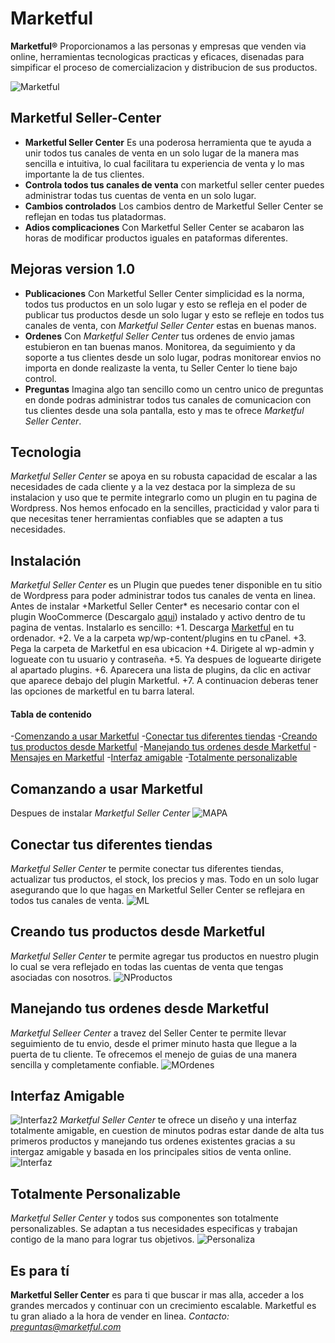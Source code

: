 # Marketful
**Marketful®** Proporcionamos a las personas y empresas que venden via online, herramientas tecnologicas practicas y eficaces, disenadas para simpificar el proceso de comercializacion y distribucion de sus productos.

![Marketful](https://www.marketful.mx/assets/Logo_marketful-b973bdcabe50755f3a07dc2b2fae41c501eecb4e06756215b6735f4fd5616c81.png)

## Marketful Seller-Center
- **Marketful Seller Center** Es una poderosa herramienta que te ayuda a unir todos tus canales de venta en un solo lugar de la manera mas sencilla e intuitiva, lo cual facilitara tu experiencia de venta y lo mas importante la de tus clientes.
- **Controla todos tus canales de venta** con marketful seller center puedes administrar todas tus cuentas de venta en un solo lugar.
- **Cambios controlados** Los cambios dentro de Marketful Seller Center se reflejan en todas tus platadormas.
- **Adios complicaciones** Con Marketful Seller Center se acabaron las horas de modificar productos iguales en pataformas diferentes.

## Mejoras version 1.0
- **Publicaciones** Con Marketful Seller Center simplicidad es la norma, todos tus productos en un solo lugar y esto se refleja en el poder de publicar tus productos desde un solo lugar y esto se refleje en todos tus canales de venta, con *Marketful Seller Center* estas en buenas manos.
- **Ordenes** Con *Marketful Seller Center* tus ordenes de envio jamas estubieron en tan buenas manos. Monitorea, da seguimiento y da soporte a tus clientes desde un solo lugar, podras monitorear envios no importa en donde realizaste la venta, tu Seller Center lo tiene bajo control.
- **Preguntas** Imagina algo tan sencillo como un centro unico de preguntas en donde podras administrar todos tus canales de comunicacion con tus clientes desde una sola pantalla, esto y mas te ofrece *Marketful Seller Center*.
## Tecnologia
*Marketful Seller Center* se apoya en su robusta capacidad de escalar a las necesidades de cada cliente y a la vez destaca por la simpleza de su instalacion y uso que te permite integrarlo como un plugin en tu pagina de Wordpress.
Nos hemos enfocado en la sencilles, practicidad y valor para ti que necesitas tener herramientas confiables que se adapten a tus necesidades.

## Instalación
*Marketful Seller Center* es un Plugin que puedes tener disponible en tu sitio de Wordpress para poder administrar todos tus canales de venta en linea. Antes de instalar +Marketful Seller Center* es necesario contar con el plugin WooCommerce (Descargalo [aqui](https://public-api.wordpress.com/oauth2/authorize?response_type=code&client_id=50916&state=dfd6f41a8dfe38a4dfef4069580df166&redirect_uri=https%3A%2F%2Fwoocommerce.com%2Fwc-api%2Fwpcom-signin%3Fnext%3Dmy-dashboard&blog_id=0&wpcom_connect=1&new-user=1)) instalado y activo dentro de tu pagina de ventas. Instalarlo es sencillo:
+1. Descarga [Marketful](https://www.marketful.mx) en tu ordenador.
+2. Ve a la carpeta wp/wp-content/plugins en tu cPanel.
+3. Pega la carpeta de Marketful en esa ubicacion
+4. Dirigete al wp-admin y logueate con tu usuario y contraseña.
+5. Ya despues de loguearte dirigete al apartado plugins.
+6. Aparecera una lista de plugins, da clic en activar que aparece debajo del plugin Marketful.
+7. A continuacion deberas tener las opciones de marketful en tu barra lateral.

#### Tabla de contenido
-[Comenzando a usar Marketful](#comenzando-a-usar-marketful)
-[Conectar tus diferentes tiendas](#conectando-tus-diferentes-tiendas)
-[Creando tus productos desde Marketful](#creando-tus-productos-dedsde-marketful)
-[Manejando tus ordenes desde Marketful](#manejando-tus-ordenes-desde-marketful)
-[Mensajes en Marketful](#mensajes-en-marketful)
-[Interfaz amigable](#interfaz-amigable)
-[Totalmente personalizable](#totalmente-personalizable)

## Comanzando a usar Marketful
Despues de instalar *Marketful Seller Center* 
![MAPA](https://www.marketful.mx/assets/contact_map-2fb233b1fa9c9559de2b47dfdd9f309c90e4e8bcb6bf9bb49949c6e25c658d34.png)

## Conectar tus diferentes tiendas
*Marketful Seller Center* te permite conectar tus diferentes tiendas, actualizar tus productos, el stock, los precios y mas. Todo en un solo lugar asegurando que lo que hagas en Marketful Seller Center se reflejara en todos tus canales de venta.
![ML](https://i.blogs.es/7d4f8c/650_1000_mercado-libre/1024_2000.jpg)

## Creando tus productos desde Marketful
*Marketful Seller Center* te permite agregar tus productos en nuestro plugin lo cual se vera reflejado en todas las cuentas de venta que tengas asociadas con nosotros.
![NProductos](https://www.marketful.mx/assets/fulfillment_centro-d6e6db6765ba5379c4b6e68619055efd7ab391df81627b26a6ab3d10eead17c3.png)

## Manejando tus ordenes desde Marketful
*Marketful Selleer Center* a travez del Seller Center te permite llevar seguimiento de tu envio, desde el primer minuto hasta que llegue a la puerta de tu cliente. Te ofrecemos el menejo de guias de una manera sencilla y completamente confiable.
![MOrdenes](https://www.dazjewelry.com/productos/big/1522021223-48.jpg)

## Interfaz Amigable
![Interfaz2](https://www.navixy.com/es/wp-content/uploads/sites/7/2018/06/Untitled-Project_01.gif)
*Marketful Seller Center* te ofrece un diseño y una interfaz totalmente amigable, en cuestion de minutos podras estar dande de alta tus primeros productos y manejando tus ordenes existentes gracias a su intergaz amigable y basada en los principales sitios de venta online.
![Interfaz](http://www.sofoscorp.com/wp-content/uploads/2017/08/welcome.png)

## Totalmente Personalizable
*Marketful Seller Center* y todos sus componentes son totalmente personalizables. Se adaptan a tus necesidades especificas y trabajan contigo de la mano para lograr tus objetivos.
![Personaliza](https://es.interactive-wall.com/uploads/images/front/Interactive_Wall_30sec_5_optimized.gif)

## Es para tí
**Marketful Seller Center** es para ti que buscar ir mas alla, acceder a los grandes mercados y continuar con un crecimiento  escalable. Marketful es tu gran aliado a la hora de vender en linea.
*Contacto: preguntas@marketful.com*